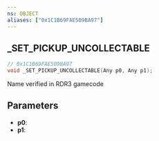 ```yaml
---
ns: OBJECT
aliases: ["0x1C1B69FAE509BA97"]
---
```

## _SET_PICKUP_UNCOLLECTABLE

```c
// 0x1C1B69FAE509BA97
void _SET_PICKUP_UNCOLLECTABLE(Any p0, Any p1);
```

Name verified in RDR3 gamecode

## Parameters
* **p0**: 
* **p1**: 

